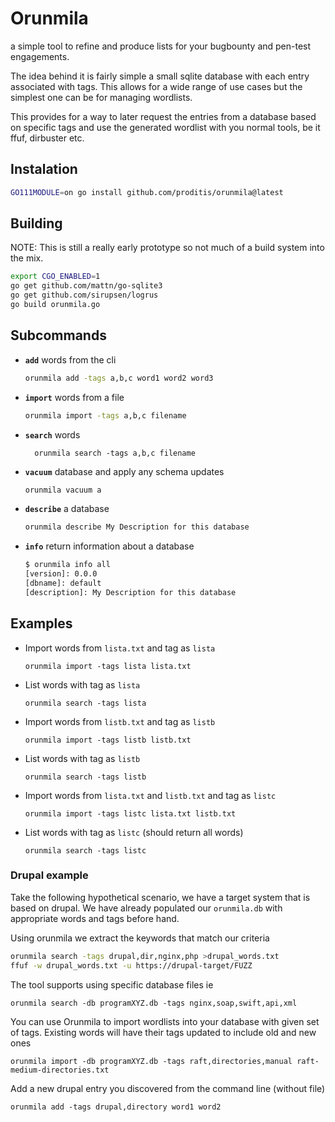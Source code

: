 # Orunmila
a simple tool to refine and produce lists for your bugbounty and pen-test engagements.

The idea behind it is fairly simple a small sqlite database with each entry associated with tags. This allows for a wide range of use cases but the simplest one can be for managing wordlists.

This provides for a way to later request the entries from a database based on specific tags and use the generated wordlist with you normal tools, be it ffuf, dirbuster etc.


## Instalation

```sh
GO111MODULE=on go install github.com/proditis/orunmila@latest
```

## Building
NOTE: This is still a really early prototype so not much of a build system into the mix.

```sh
export CGO_ENABLED=1
go get github.com/mattn/go-sqlite3
go get github.com/sirupsen/logrus
go build orunmila.go
```


## Subcommands
* **`add`** words from the cli
  ```sh
  orunmila add -tags a,b,c word1 word2 word3
  ```
* **`import`** words from a file
  ```sh
  orunmila import -tags a,b,c filename
  ```
* **`search`** words
  ```
    orunmila search -tags a,b,c filename
  ```
* **`vacuum`** database and apply any schema updates
  ```sh
  orunmila vacuum a
  ```
* **`describe`** a database
  ```sh
  orunmila describe My Description for this database
  ```
* **`info`** return information about a database
  ```sh
  $ orunmila info all
  [version]: 0.0.0
  [dbname]: default
  [description]: My Description for this database
  ```

## Examples
* Import words from `lista.txt` and tag as `lista`
  ```
  orunmila import -tags lista lista.txt
  ```

* List words with tag as `lista`
  ```
  orunmila search -tags lista
  ```

* Import words from `listb.txt` and tag as `listb`
  ```
  orunmila import -tags listb listb.txt
  ```

* List words with tag as `listb`
  ```
  orunmila search -tags listb
  ```

* Import words from `lista.txt` and `listb.txt` and tag as `listc`
  ```
  orunmila import -tags listc lista.txt listb.txt
  ```

* List words with tag as `listc` (should return all words)
  ```
  orunmila search -tags listc
  ```

### Drupal example
Take the following hypothetical scenario, we have a target system that is based on drupal. We have already populated our `orunmila.db` with appropriate words and tags before hand.

Using orunmila we extract the keywords that match our criteria
```sh
orunmila search -tags drupal,dir,nginx,php >drupal_words.txt
ffuf -w drupal_words.txt -u https://drupal-target/FUZZ
```

The tool supports using specific database files ie
```
orunmila search -db programXYZ.db -tags nginx,soap,swift,api,xml
```

You can use Orunmila to import wordlists into your database with given set of tags. Existing words will have their tags updated to include old and new ones
```
orunmila import -db programXYZ.db -tags raft,directories,manual raft-medium-directories.txt
```

Add a new drupal entry you discovered from the command line (without file)
```
orunmila add -tags drupal,directory word1 word2
```
